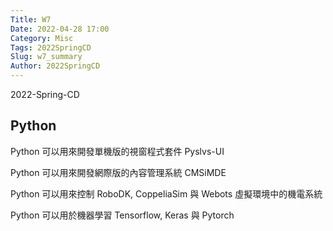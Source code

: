 ```yaml
---
Title: W7
Date: 2022-04-28 17:00
Category: Misc
Tags: 2022SpringCD
Slug: w7_summary
Author: 2022SpringCD
---
```


2022-Spring-CD

<!-- PELICAN_END_SUMMARY -->

Python
----
Python 可以用來開發單機版的視窗程式套件 Pyslvs-UI

Python 可以用來開發網際版的內容管理系統 CMSiMDE

Python 可以用來控制 RoboDK, CoppeliaSim 與 Webots 虛擬環境中的機電系統

Python 可以用於機器學習 Tensorflow, Keras 與 Pytorch





